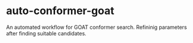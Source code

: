 # auto-conformer-goat
An automated workflow for GOAT conformer search. Refininig parameters after finding suitable candidates.  
